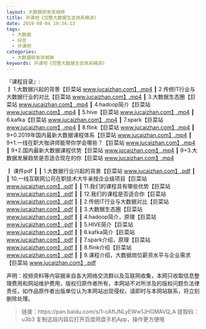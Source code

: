 ```yaml
---
layout: 大数据研发攻城狮
title: 开课吧《完整大数据生态体系精讲》
date: 2019-08-04 19:34:13
tags:
  - 大数据
  - 综合
  - 开课吧 
categories:
  - 大数据研发攻城狮
keywords: 开课吧《完整大数据生态体系精讲》
---
```

『课程目录』:  
┃  1.大数据兴起的背景【巨菜站 www.jucaizhan.com】.mp4
┃  2.传统IT行业与大数据行业的对比【巨菜站 www.jucaizhan.com】.mp4
┃  3.大数据生态圈【巨菜站 www.jucaizhan.com】.mp4
┃  4.hadoop简介【巨菜站 www.jucaizhan.com】.mp4
┃  5.hive【巨菜站 www.jucaizhan.com】.mp4
┃  6.kafka【巨菜站 www.jucaizhan.com】.mp4
┃  7.spark【巨菜站 www.jucaizhan.com】.mp4
┃  8.flink【巨菜站 www.jucaizhan.com】.mp4
┃  9+0.2019年国内最新大数据课程体系【巨菜站 www.jucaizhan.com】.mp4
┃  9+1.一线在职大咖讲师能带你学会哪些？【巨菜站 www.jucaizhan.com】.mp4
┃  9+2.国内最新大数据课程优势【巨菜站 www.jucaizhan.com】.mp4
┃  9+3.大数据发展趋势是否适合现在的你【巨菜站 www.jucaizhan.com】.mp4
<!-- more --> 
┃  课件pdf
┃  ┃  1.大数据行业兴起的背景【巨菜站 www.jucaizhan.com】.pdf
┃  ┃  10.一线互联网公司在职技术大牛亲授企业级项目【巨菜站 www.jucaizhan.com】.pdf
┃  ┃  11.我们的课程具有哪些优势【巨菜站 www.jucaizhan.com】.pdf
┃  ┃  12.我们的课程是否适合你【巨菜站 www.jucaizhan.com】.pdf
┃  ┃  2.传统IT行业与大数据对比【巨菜站 www.jucaizhan.com】.pdf
┃  ┃  3.大数据生态圈【巨菜站 www.jucaizhan.com】.pdf
┃  ┃  4.hadoop简介，原理【巨菜站 www.jucaizhan.com】.pdf
┃  ┃  5.HIVE简介【巨菜站 www.jucaizhan.com】.pdf
┃  ┃  6.kafka简介【巨菜站 www.jucaizhan.com】.pdf
┃  ┃  7.spark介绍，原理【巨菜站 www.jucaizhan.com】.pdf
┃  ┃  8.flink介绍【巨菜站 www.jucaizhan.com】.pdf
┃  ┃  9.课程介绍，大数据岗位薪资水平与企业需求【巨菜站 www.jucaizhan.com】.pdf
<div class="post-copyright">
    <div class="post-copyright__author">
      <span class="post-copyright-meta">声明：视频资料等内容据来自各大网络交流群以及互联网收集，本网只收取信息整理费用和网站维护费用，版权归原作者所有，本网站不对所涉及的版权问题负法律责任，如作品原作者出版单位认为本网站出现侵权，请即时与本网站联系，将立刻删除处理。 </span>
    </div>
</div>

<blockquote class="blockquote-center">
链接：https://pan.baidu.com/s/1-cAftJNLyEWw1JHGMAVQ_A 
提取码：u3b3 
复制这段内容后打开百度网盘手机App，操作更方便哦
</blockquote>

